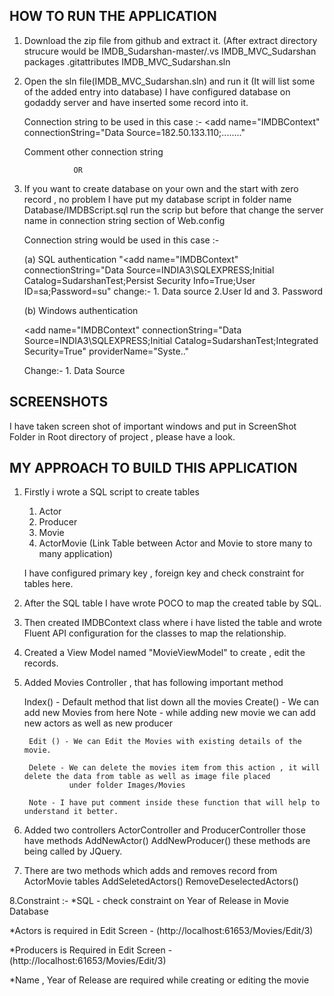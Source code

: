 
HOW TO RUN THE APPLICATION
--------------------------

 1. Download the zip file from github and extract it. (After extract directory strucure would be 
              IMDB_Sudarshan-master/.vs
	                            IMDB_MVC_Sudarshan
				    packages
				    .gitattributes
				    IMDB_MVC_Sudarshan.sln

 2. Open the sln file(IMDB_MVC_Sudarshan.sln) and run it (It will list some of the added entry into database)
    I have configured database on godaddy server and have inserted some record into it.
	
	Connection string to be used in this case :-
	 <add name="IMDBContext" connectionString="Data Source=182.50.133.110;........"
	 
	Comment other connection string 
	
	               OR

 3. If you want to create database on your own and the start with zero record , no problem
    I have put my database script in folder name Database/IMDBScript.sql
    run the scrip but before that change the server name in connection string section of Web.config
	
	Connection string would be used in this case :- 
	
	(a) SQL authentication 
	"<add name="IMDBContext" connectionString="Data Source=INDIA3\SQLEXPRESS;Initial Catalog=SudarshanTest;Persist Security Info=True;User ID=sa;Password=su"
    change:-  1. Data source 2.User Id and 3. Password
	
	(b) Windows authentication 
	
	 <add name="IMDBContext" connectionString="Data Source=INDIA3\SQLEXPRESS;Initial Catalog=SudarshanTest;Integrated Security=True" providerName="Syste.."
	 
	 Change:-  1. Data Source


	 
SCREENSHOTS 
-----------
 I have taken screen shot of important windows and put in ScreenShot Folder in Root directory of 
 project , please have  a look. 
	 
MY APPROACH TO BUILD THIS APPLICATION
-------------------------------------


1. Firstly i wrote a SQL script to create tables 
    
    1. Actor
    2. Producer
    3. Movie
    4. ActorMovie (Link Table between Actor and Movie to store many to many application)

    I have configured primary key , foreign key and check constraint for tables here. 

2. After the SQL table I have wrote POCO to map the created table by SQL.

3. Then created IMDBContext class where i have listed the table and wrote Fluent API configuration for the classes to map the relationship.

4. Created a View Model named "MovieViewModel" to create , edit the records.

5. Added Movies Controller , that has following important method
  
	Index() - Default method that list down all the movies 
        Create() - We can add new Movies from  here 
                    Note - while adding new movie we can add new actors as well as new producer
        
        Edit () - We can Edit the Movies with existing details of the movie.

        Delete - We can delete the movies item from this action , it will delete the data from table as well as image file placed 
                 under folder Images/Movies
  
        Note - I have put comment inside these function that will help to understand it better.

6. Added two controllers ActorController and ProducerController those have methods
      AddNewActor()
      AddNewProducer()
      these methods are being called by JQuery.  

7. There are two methods which adds and removes record from ActorMovie tables
        AddSeletedActors() 
	RemoveDeselectedActors()


8.Constraint :- 
   *SQL - check constraint on Year of Release in Movie Database
   
   *Actors is required in   Edit Screen - (http://localhost:61653/Movies/Edit/3)
   
   *Producers is Required in Edit Screen - (http://localhost:61653/Movies/Edit/3)
   
   *Name , Year of Release are required while creating or editing the movie 
